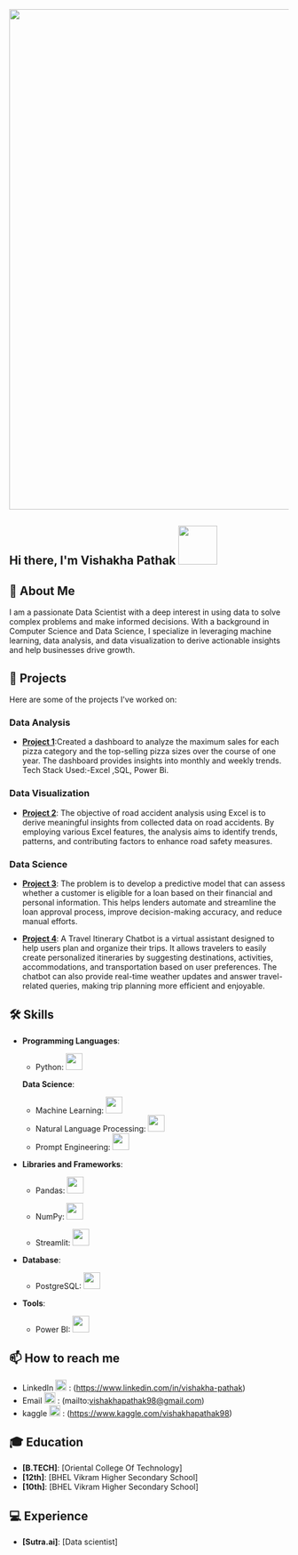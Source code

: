 <img src="https://media1.tenor.com/m/cX92mi1p-NYAAAAd/coding-anime.gif" width="900" />

## Hi there, I'm Vishakha Pathak <img src="https://media.tenor.com/kQcGDGtb79QAAAAi/alice-animated-alice-stickers.gif" width="70" />

## 🚀 About Me
I am a passionate Data Scientist with a deep interest in using data to solve complex problems and make informed decisions. With a background in Computer Science and Data Science, I specialize in leveraging machine learning, data analysis, and data visualization to derive actionable insights and help businesses drive growth.

## 🔭 Projects
Here are some of the projects I've worked on:
### Data Analysis
- **[Project 1](https://github.com/VishakhaPathak98/Pizza_Sales_Report)**:Created a dashboard to analyze the maximum sales for each pizza category and the top-selling pizza sizes over the course of one year. The dashboard provides insights into monthly and weekly trends. Tech Stack Used:-Excel ,SQL, Power Bi.


### Data Visualization
- **[Project 2](https://github.com/VishakhaPathak98/Road-Accident-Analysis)**: The objective of road accident analysis using Excel is to derive meaningful insights from collected data on road accidents. By employing various Excel features, the analysis aims to identify trends, patterns, and contributing factors to enhance road safety measures.

### Data Science
- **[Project 3](VishakhaPathak98/Bank-Loan-Prediction)**: The problem is to develop a predictive model that can assess whether a customer is eligible for a loan based on their financial and personal information. This helps lenders automate and streamline the loan approval process, improve decision-making accuracy, and reduce manual efforts.
  
- **[Project 4](https://github.com/VishakhaPathak98/Travel_Itinerary)**: A Travel Itinerary Chatbot is a virtual assistant designed to help users plan and organize their trips. It allows travelers to easily create personalized itineraries by suggesting destinations, activities, accommodations, and transportation based on user preferences. The chatbot can also provide real-time weather updates and answer travel-related queries, making trip planning more efficient and enjoyable.
  
## 🛠️ Skills

- **Programming Languages**:
  - Python: <img src="https://media.tenor.com/_E-NCczd1nYAAAAi/python.gif" width="30" />
  
  **Data Science**:
  - Machine Learning: <img src="https://www.svgrepo.com/show/339333/machine-learning-06.svg" width="30" />
  - Natural Language Processing: <img src="https://www.svgrepo.com/show/416376/artificial-bot-intelligence.svg" width="30" />
  - Prompt Engineering: <img src="https://www.svgrepo.com/show/311887/chats.svg" width="30" />

- **Libraries and Frameworks**:
  - Pandas: <img src="https://www.svgrepo.com/show/473742/pandas.svg" width="30" />

  - NumPy: <img src="https://www.svgrepo.com/show/373938/numpy.svg" width="30" />
  
  - Streamlit: <img src="https://streamlit.io/images/brand/streamlit-mark-color.png" width="30" />
  
- **Database**:
  - PostgreSQL: <img src="https://www.svgrepo.com/show/439268/postgresql.svg" width="30" />
  
- **Tools**:
  - Power BI: <img src="https://www.svgrepo.com/show/473761/powerbi.svg" width="30" />

## 📫 How to reach me
- LinkedIn <img src="https://www.svgrepo.com/show/475661/linkedin-color.svg" width="20" /> : (https://www.linkedin.com/in/vishakha-pathak)
- Email <img src="https://www.svgrepo.com/show/533226/mail-pencil.svg" width="20" /> : (mailto:vishakhapathak98@gmail.com)
- kaggle <img src="https://www.svgrepo.com/show/349422/kaggle.svg" width="20" /> : (https://www.kaggle.com/vishakhapathak98)

## 🎓 Education
- **[B.TECH]**: [Oriental College Of Technology]
- **[12th]**: [BHEL Vikram Higher Secondary School]
- **[10th]**: [BHEL Vikram Higher Secondary School]

## 💻 Experience 
- **[Sutra.ai]**: [Data scientist]

